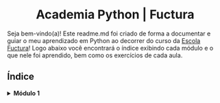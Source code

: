 <h1 align="center">Academia Python | Fuctura</h1>

Seja bem-vindo(a)! Este readme.md foi criado de forma a documentar e guiar o meu aprendizado em Python ao decorrer do curso da [Escola Fuctura](https://fucturatecnologia.com.br/)! Logo abaixo você encontrará o índice exibindo cada módulo e o que nele foi aprendido, bem como os exercícios de cada aula.

## Índice

<details>
  <summary><b>Módulo 1</b></summary>
    
     -[Projetos;](https://github.com/vicafz/python_fuctura/tree/main/modulo_1)
        - Operadores, desvio condicional e estrutura de dados;
        - Listas, tuplas e dicionários;
<details>


<details>
  <summary><b>Módulo 2</b></summary>
<details>


<details>
  <summary><b>Módulo 3</b></summary>
<details>

